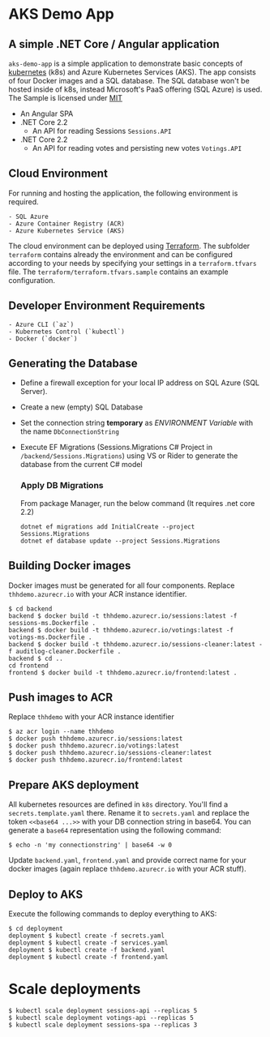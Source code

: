 # AKS Demo App

## A simple .NET Core / Angular application

`aks-demo-app` is a simple application to demonstrate basic concepts of [kubernetes](http://kubernetes.io) (k8s) and Azure Kubernetes Services (AKS). The app consists of four Docker images and a SQL database. The SQL database won't be hosted inside of k8s, instead Microsoft's PaaS offering (SQL Azure) is used. The Sample is licensed under [MIT](./LICENSE)

-   An Angular SPA
-   .NET Core 2.2
    -   An API for reading Sessions `Sessions.API`
-   .NET Core 2.2
    -   An API for reading votes and persisting new votes `Votings.API`

## Cloud Environment

For running and hosting the application, the following environment is required.

    - SQL Azure
    - Azure Container Registry (ACR)
    - Azure Kubernetes Service (AKS)

The cloud environment can be deployed using [Terraform](https://github.com/hashicorp/terraform). The subfolder `terraform` contains already the environment and can be configured according to your needs by specifying your settings in a `terraform.tfvars` file. The `terraform/terraform.tfvars.sample` contains an example configuration.

## Developer Environment Requirements

    - Azure CLI (`az`)
    - Kubernetes Control (`kubectl`)
    - Docker (`docker`)

## Generating the Database

-   Define a firewall exception for your local IP address on SQL Azure (SQL Server).
-   Create a new (empty) SQL Database
-   Set the connection string **temporary** as _ENVIRONMENT Variable_ with the name `DbConnectionString`
-   Execute EF Migrations (Sessions.Migrations C# Project in `/backend/Sessions.Migrations`) using VS or Rider to generate the database from the current C# model
    
    ### Apply DB Migrations
    From package Manager, run the below command (It requires .net core 2.2)  
    ```
    dotnet ef migrations add InitialCreate --project Sessions.Migrations
    dotnet ef database update --project Sessions.Migrations
    
    ```

## Building Docker images

Docker images must be generated for all four components. Replace `thhdemo.azurecr.io` with your ACR instance identifier.

```
$ cd backend
backend $ docker build -t thhdemo.azurecr.io/sessions:latest -f sessions-ms.Dockerfile .
backend $ docker build -t thhdemo.azurecr.io/votings:latest -f votings-ms.Dockerfile .
backend $ docker build -t thhdemo.azurecr.io/sessions-cleaner:latest -f auditlog-cleaner.Dockerfile .
backend $ cd ..
cd frontend
frontend $ docker build -t thhdemo.azurecr.io/frontend:latest .
```

## Push images to ACR

Replace `thhdemo` with your ACR instance identifier

```
$ az acr login --name thhdemo
$ docker push thhdemo.azurecr.io/sessions:latest
$ docker push thhdemo.azurecr.io/votings:latest
$ docker push thhdemo.azurecr.io/sessions-cleaner:latest
$ docker push thhdemo.azurecr.io/frontend:latest
```

## Prepare AKS deployment

All kubernetes resources are defined in `k8s` directory. You'll find a `secrets.template.yaml` there. Rename it to `secrets.yaml` and replace the token `<<base64 ...>>` with your DB connection string in base64. You can generate a `base64` representation using the following command:

```
$ echo -n 'my connectionstring' | base64 -w 0
```

Update `backend.yaml`, `frontend.yaml` and provide correct name for your docker images (again replace `thhdemo.azurecr.io` with your ACR stuff).

## Deploy to AKS

Execute the following commands to deploy everything to AKS:

```
$ cd deployment
deployment $ kubectl create -f secrets.yaml
deployment $ kubectl create -f services.yaml
deployment $ kubectl create -f backend.yaml
deployment $ kubectl create -f frontend.yaml
```

# Scale deployments

```
$ kubectl scale deployment sessions-api --replicas 5
$ kubectl scale deployment votings-api --replicas 5
$ kubectl scale deployment sessions-spa --replicas 3
```
